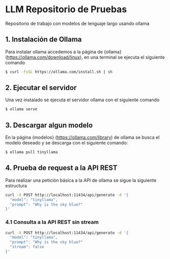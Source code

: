 # LLM Repositorio de Pruebas
Repositorio de trabajo con modelos de lenguaje largo usando ollama

## 1. Instalación de Ollama

Para instalar ollama accedemos a la página de {ollama} (https://ollama.com/download/linux), en una terminal se ejecuta el siguiente comando 

````bash
$ curl -fsSL https://ollama.com/install.sh | sh
````

## 2. Ejecutar el servidor

Una vez instalado se ejecuta el servidor ollama con el siguiente comando

````bash
$ ollama serve
````

## 3. Descargar algun modelo

En la página {modelos} (https://ollama.com/library) de ollama se busca el modelo deseado y se descarga con el siguiente comando:

````bash
$ ollama pull tinyllama
````

## 4. Prueba de request a la API REST

Para realizar una petición básica a la API de ollama se sigue la siguiente estructura

````bash
curl -X POST http://localhost:11434/api/generate -d '{
  "model": "tinyllama",
  "prompt": "Why is the sky blue?"
}'
````

### 4.1 Consulta a la API REST sin stream

````bash
curl -X POST http://localhost:11434/api/generate -d '{
  "model": "tinyllama",
  "prompt": "Why is the sky blue?"
  "stream": false
}' 
````






